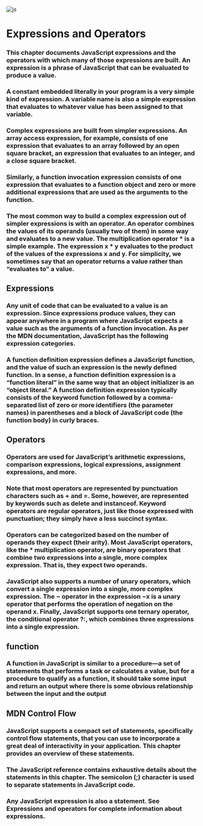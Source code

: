 ![js](https://www.pikpng.com/pngl/m/430-4309140_js-logo-clipart.png)


# Expressions and Operators

### This chapter documents JavaScript expressions and the operators with which many of those expressions are built. An expression is a phrase of JavaScript that can be evaluated to produce a value.

 ### A constant embedded literally in your program is a very simple kind of expression. A variable name is also a simple expression that evaluates to whatever value has been assigned to that variable.

 ### Complex expressions are built from simpler expressions. An array access expression, for example, consists of one expression that evaluates to an array followed by an open square bracket, an expression that evaluates to an integer, and a close square bracket.

 ### Similarly, a function invocation expression consists of one expression that evaluates to a function object and zero or more additional expressions that are used as the arguments to the function.

 ### The most common way to build a complex expression out of simpler expressions is with an operator. An operator combines the values of its operands (usually two of them) in some way and evaluates to a new value. The multiplication operator * is a simple example. The expression x * y evaluates to the product of the values of the expressions x and y. For simplicity, we sometimes say that an operator returns a value rather than “evaluates to” a value.




 ## Expressions

### Any unit of code that can be evaluated to a value is an expression. Since expressions produce values, they can appear anywhere in a program where JavaScript expects a value such as the arguments of a function invocation. As per the MDN documentation, JavaScript has the following expression categories.

### A function definition expression defines a JavaScript function, and the value of such an expression is the newly defined function. In a sense, a function definition expression is a “function literal” in the same way that an object initializer is an “object literal.” A function definition expression typically consists of the keyword function followed by a comma-separated list of zero or more identifiers (the parameter names) in parentheses and a block of JavaScript code (the function body) in curly braces. 


## Operators

### Operators are used for JavaScript’s arithmetic expressions, comparison expressions, logical expressions, assignment expressions, and more. 

### Note that most operators are represented by punctuation characters such as + and =. Some, however, are represented by keywords such as delete and instanceof. Keyword operators are regular operators, just like those expressed with punctuation; they simply have a less succinct syntax.


### Operators can be categorized based on the number of operands they expect (their arity). Most JavaScript operators, like the * multiplication operator, are binary operators that combine two expressions into a single, more complex expression. That is, they expect two operands.
### JavaScript also supports a number of unary operators, which convert a single expression into a single, more complex expression. The − operator in the expression −x is a unary operator that performs the operation of negation on the operand x. Finally, JavaScript supports one ternary operator, the conditional operator ?:, which combines three expressions into a single expression.


## function
###  A function in JavaScript is similar to a procedure—a set of statements that performs a task or calculates a value, but for a procedure to qualify as a function, it should take some input and return an output where there is some obvious relationship between the input and the output

## MDN Control Flow
### JavaScript supports a compact set of statements, specifically control flow statements, that you can use to incorporate a great deal of interactivity in your application. This chapter provides an overview of these statements.

### The JavaScript reference contains exhaustive details about the statements in this chapter. The semicolon (;) character is used to separate statements in JavaScript code.

### Any JavaScript expression is also a statement. See Expressions and operators for complete information about expressions.